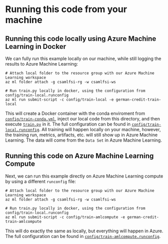# Running this code from your machine

## Running this code locally using Azure Machine Learning in Docker

We can fully run this example locally on our machine, while still logging the results to Azure Machine Learning:

```cli
# Attach local folder to the resource group with our Azure Machine Learning workspace
az ml folder attach -g csamlfsi-rg -w csamlfsi-ws

# Run train.py locally in docker, using the configuration from config/train-local.runconfig
az ml run submit-script -c config/train-local -e german-credit-train-local
```

This will create a Docker container with the conda enviroment from [`config/train-conda.yml`](config/train-conda.yml), inject our local code from this directory, and then execute [`train.py`](train.py) in it. The full configuration can be found in [`config/train-local.runconfig`](config/train-local.runconfig). All training will happen locally on your machine, however, the training run, metrics, artifacts, etc. will still show up in Azure Machine Learning. The data will come from the `Data Set` in Azure Machine Learning.

## Running this code on Azure Machine Learning Compute

Next, we can run this example directly on Azure Machine Learning compute by using a different `runconfig` file:

```cli
# Attach local folder to the resource group with our Azure Machine Learning workspace
az ml folder attach -g csamlfsi-rg -w csamlfsi-ws

# Run train.py locally in docker, using the configuration from config/train-local.runconfig
az ml run submit-script -c config/train-amlcompute -e german-credit-train-amlcompute
```

This will do exactly the same as locally, but everything will happen in Azure. The full configuration can be found in [`config/train-amlcompute.runconfig`](config/train-amlcompute.runconfig).